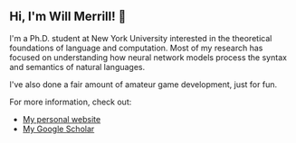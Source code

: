 ## Hi, I'm Will Merrill! 👋

I'm a Ph.D. student at New York University interested in the theoretical foundations of language and computation. Most of my research has focused on understanding how neural network models process the syntax and semantics of natural languages.

I've also done a fair amount of amateur game development, just for fun.

For more information, check out:

- [My personal website](https://lambdaviking.com/)
- [My Google Scholar](https://scholar.google.com/citations?user=CyjChJQAAAAJ&hl=en)
<!-- - [My SoundCloud](https://soundcloud.com/william-merrill) -->
